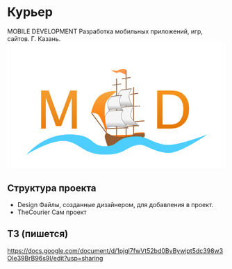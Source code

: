 ﻿# Курьер
MOBILE DEVELOPMENT
Разработка мобильных приложений, игр, сайтов. Г. Казань.
![alt tag](Design/Logo.png)

## Структура проекта
- Design
Файлы, созданные дизайнером, для добавления в проект.
- TheCourier
Сам проект

## ТЗ (пишется)
https://docs.google.com/document/d/1pjgl7fwVt52bd0BvBywipt5dc398w3OIe39BrB96s9I/edit?usp=sharing


